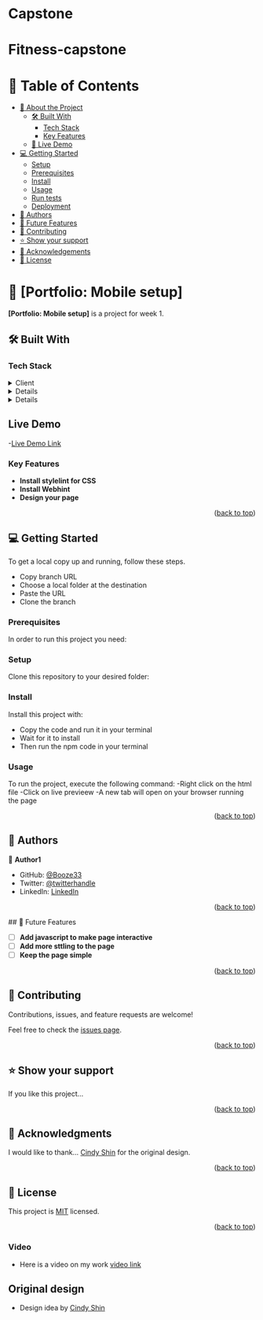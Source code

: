 # Capstone
# Fitness-capstone

<a name="readme-top"></a>


<div align="center">
 

  

</div>

<!-- TABLE OF CONTENTS -->

# 📗 Table of Contents

- [📖 About the Project](#about-project)
  - [🛠 Built With](#built-with)
    - [Tech Stack](#tech-stack)
    - [Key Features](#key-features)
  - [🚀 Live Demo](#live-demo)
- [💻 Getting Started](#getting-started)
  - [Setup](#setup)
  - [Prerequisites](#prerequisites)
  - [Install](#install)
  - [Usage](#usage)
  - [Run tests](#run-tests)
  - [Deployment](#triangular_flag_on_post-deployment)
- [👥 Authors](#authors)
- [🔭 Future Features](#future-features)
- [🤝 Contributing](#contributing)
- [⭐️ Show your support](#support)
- [🙏 Acknowledgements](#acknowledgements)
- [📝 License](#license)

<!-- PROJECT DESCRIPTION -->

# 📖 [Portfolio: Mobile setup] <a name="about-project"></a>


**[Portfolio: Mobile setup]** is a project for week 1.

## 🛠 Built With <a name="built-with"></a>

### Tech Stack <a name="tech-stack"></a>



<details>
  <summary>Client</summary>
  <ul>
    <li><a href="https://reactjs.org/">HTML and CSS</a></li>
  </ul>
</details>

<details>
  
  <ul>
    <li><a href="https://expressjs.com/">Express.js</a></li>
  </ul>
</details>

<details>

  <ul>
    <li><a href="https://www.postgresql.org/">PostgreSQL</a></li>
  </ul>
</details>


<!-- LIVE DEMO -->

## Live Demo <a name="live-demo"></a>


-[Live Demo Link]( https://booze33.github.io/Capstone/)

<!-- Features -->

### Key Features <a name="key-features"></a>



- **Install stylelint for CSS**
- **Install Webhint**
- **Design your page**

<p align="right">(<a href="#readme-top">back to top</a>)</p>

<!-- GETTING STARTED -->

## 💻 Getting Started <a name="getting-started"></a>

To get a local copy up and running, follow these steps.
- Copy branch URL
- Choose a local folder at the destination
- Paste the URL 
- Clone the branch

### Prerequisites

In order to run this project you need:

<!--
Example command:

```sh
 gem install rails
```
 -->

### Setup

Clone this repository to your desired folder:



### Install

Install this project with:
- Copy the code and run it in your terminal
- Wait for it to install
- Then run the npm code in your terminal


### Usage

To run the project, execute the following command:
-Right click on the html file
-Click on live previeew
-A new tab will open on your browser running the page

<p align="right">(<a href="#readme-top">back to top</a>)</p>

## 👥 Authors <a name="authors"></a>

👤 **Author1**

- GitHub: [@Booze33](https://github.com/Booze33)
- Twitter: [@twitterhandle](https://twitter.com/twitterhandle)
- LinkedIn: [LinkedIn](https://linkedin.com/in/linkedinhandle)

<p align="right">(<a href="#readme-top">back to top</a>)</p>
## 🔭 Future Features <a name="future-features"></a>

- [ ] **Add javascript to make page interactive**
- [ ] **Add more sttling to the page**
- [ ] **Keep the page simple**

<p align="right">(<a href="#readme-top">back to top</a>)</p>



## 🤝 Contributing <a name="contributing"></a>

Contributions, issues, and feature requests are welcome!

Feel free to check the [issues page](../../issues/).

<p align="right">(<a href="#readme-top">back to top</a>)</p>



## ⭐️ Show your support <a name="support"></a>



If you like this project...

<p align="right">(<a href="#readme-top">back to top</a>)</p>


## 🙏 Acknowledgments <a name="acknowledgements"></a>



I would like to thank... [Cindy Shin](https://www.behance.net/adagio07) for the original design.

<p align="right">(<a href="#readme-top">back to top</a>)</p>

## 📝 License <a name="license"></a>

This project is [MIT](./LICENSE) licensed.

<p align="right">(<a href="#readme-top">back to top</a>)</p>


### Video

- Here is a video on my work [video link](https://www.loom.com/share/588078922c674990b23e2ef0ffb6e769)

## Original design

- Design idea by [Cindy Shin](https://www.behance.net/adagio07)
